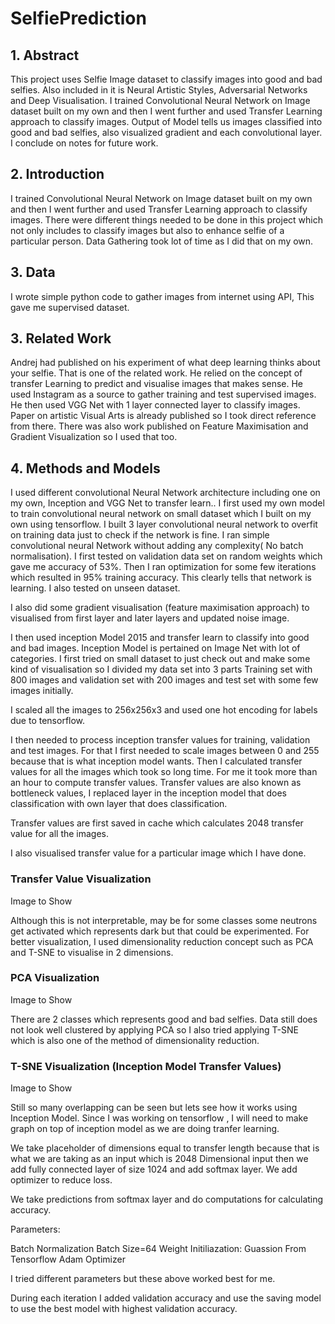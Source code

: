 # SelfiePrediction

## 1.	Abstract

This project uses Selfie Image dataset to classify images into good and bad selfies. Also included in it is Neural Artistic Styles, Adversarial Networks and Deep Visualisation. I trained Convolutional Neural Network on Image dataset built on my own and then I went further and used Transfer Learning approach to classify images. Output of Model tells us images classified into good and bad selfies, also visualized gradient and each convolutional layer. I conclude on notes for future work.

## 2.	Introduction

I trained Convolutional Neural Network on Image dataset built on my own and then I went further and used Transfer Learning approach to classify images. There were different things needed to be done in this project which not only includes to classify images but also to enhance selfie of a particular person. Data Gathering took lot of time as I did that on my own. 


## 3.	Data

I wrote simple python code to gather images from internet using API, This gave me supervised dataset.


## 3. Related Work


Andrej had published on his experiment of what deep learning thinks about your selfie. That is one of the related work. He relied on the concept of transfer Learning to predict and visualise images that makes sense. He used Instagram as a source to gather training and test supervised images. He then used VGG Net with 1 layer connected layer to classify images. Paper on artistic Visual Arts is already published so I took direct reference from there. There was also work published on Feature Maximisation and Gradient Visualization so I used that too.


## 4. Methods and Models

I used different convolutional Neural Network architecture including one on my own, Inception and VGG Net to transfer learn..
I first used my own model to train convolutional neural network on small dataset which I built on my own using tensorflow. I built 3 layer convolutional neural network to overfit on training data just to check if the network is fine. I ran simple convolutional neural Network without adding any complexity( No batch normalisation). I first tested on validation data set on random weights which gave me accuracy of 53%. Then I ran optimization for some few iterations which resulted in 95% training accuracy. This clearly tells that network is learning. I also tested on unseen dataset.


I also did some gradient visualisation (feature maximisation approach) to visualised from first layer and later layers and updated noise image. 



I then used inception Model 2015 and transfer learn to classify into good and bad images. Inception Model is pertained on Image Net with lot of categories. I first tried on small dataset to just check out and make some kind of visualisation so I divided my data set into 3 parts Training set with 800 images and validation set with 200 images and test set with some few images initially.

I scaled all the images to 256x256x3 and used one hot encoding for labels due to tensorflow.



I then needed to process inception transfer values for training, validation and test images. For that I first needed to scale images between 0 and 255 because that is what inception model wants. Then I calculated transfer values for all the images which took so long time. For me it took more than an hour to compute transfer values. Transfer values are also known as bottleneck values, I  replaced layer in the inception model that does classification with own layer that does classification.

Transfer values are first saved in cache which calculates 2048 transfer value for all the images.

I also visualised transfer value for a particular image which I have done.


### Transfer Value Visualization

   Image to Show


Although this is not interpretable, may be for some classes some neutrons get activated which represents dark but that could be experimented. For better visualization, I used dimensionality reduction concept such as PCA and T-SNE to visualise in 2 dimensions.


### PCA Visualization

Image to Show

There are 2 classes which represents good and bad selfies. Data still does not look well clustered by applying PCA so I also tried applying T-SNE which is also one of the method of dimensionality reduction.



### T-SNE Visualization (Inception Model Transfer Values)


Image to Show 


Still so many overlapping can be seen but lets see how it works using Inception Model. Since I was working on tensorflow , I will need to make graph on top of inception model as we are doing tranfer learning.

We take placeholder of dimensions equal to transfer length because that is what we are taking as an input which is 2048 Dimensional input then we add fully connected layer of size 1024 and add softmax layer. We add optimizer to reduce loss. 

We take predictions from softmax layer and do computations for calculating accuracy.

Parameters:

Batch Normalization
Batch Size=64
Weight Initiliazation: Guassion From Tensorflow
Adam Optimizer

I tried different parameters but these above worked best for me.

During each iteration I added validation accuracy and use the saving model to use the best model with highest validation accuracy.



